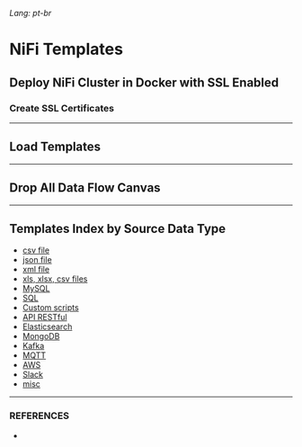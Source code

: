 *Lang: pt-br*

# NiFi Templates



## Deploy NiFi Cluster in Docker with SSL Enabled

### Create SSL Certificates



---

## Load Templates



---


## Drop All Data Flow Canvas



---

## Templates Index by Source Data Type
- [csv file](templates/csv/)
- [json file](templates/json/)
- [xml file](templates/xml/)
- [xls, xlsx, csv files](templates/xls_xlsx_csv/)
- [MySQL](templates/mysql/)
- [SQL](templates/sql/)
- [Custom scripts](templates/custom-scripts/)
- [API RESTful](templates/api/)
- [Elasticsearch](templates/elastic/)
- [MongoDB](templates/mongodb/)
- [Kafka](templates/kafka/)
- [MQTT](templates/mqtt/)
- [AWS](templates/aws/)
- [Slack](templates/slack/)
- [misc](templates/misc/)

---

### REFERENCES
- 

